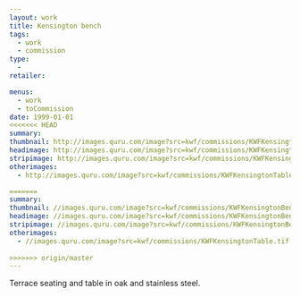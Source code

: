 ```yaml
---
layout: work
title: Kensington bench
tags:
  - work
  - commission
type:
  - 
retailer:

menus:
  - work
  - toCommission
date: 1999-01-01
<<<<<<< HEAD
summary:
thumbnail: http://images.quru.com/image?src=kwf/commissions/KWFKensingtonBench.tif&bottom=0.86875&left=0.0274&top=0.20313
headimage: http://images.quru.com/image?src=kwf/commissions/KWFKensingtonBench.tif&left=0.03
stripimage: http://images.quru.com/image?src=kwf/commissions/KWFKensingtonBench.tif&left=0.013&bottom=0.62813&top=0.34
otherimages:
  - http://images.quru.com/image?src=kwf/commissions/KWFKensingtonTable.tif

=======
summary: 
thumbnail: //images.quru.com/image?src=kwf/commissions/KWFKensingtonBench.tif&bottom=0.86875&left=0.0274&top=0.20313
headimage: //images.quru.com/image?src=kwf/commissions/KWFKensingtonBench.tif&left=0.03
stripimage: //images.quru.com/image?src=kwf/commissions/KWFKensingtonBench.tif&left=0.013&bottom=0.62813&top=0.34
otherimages:
  - //images.quru.com/image?src=kwf/commissions/KWFKensingtonTable.tif
  
>>>>>>> origin/master
---
```


Terrace seating and table in oak and stainless steel.
